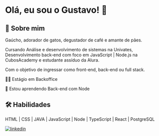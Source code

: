 
# Olá, eu sou o Gustavo! 👋


## 🚀 Sobre mim
Gaúcho, adorador de gatos, degustador de café e amante de pães. 

Cursando Análise e desenvolvimento de sistemas na Univates, Desenvolvimento back-end com foco em JavaScript | Node.js na CubosAcademy e estudante assíduo da Alura.

Com o objetivo de ingressar como front-end, back-end ou full stack.


👩‍💻 Estágio em Backoffice

🧠 Estou aprendendo Back-end com Node



## 🛠 Habilidades
HTML | CSS | JAVA | JavaScript | Node | TypeScript | React | PostgreSQL


[![linkedin](https://img.shields.io/badge/linkedin-0A66C2?style=for-the-badge&logo=linkedin&logoColor=white)](https://www.linkedin.com/in/gustavo-ribeiro-lempfert/)

